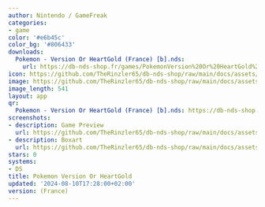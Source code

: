 ```yaml
---
author: Nintendo / GameFreak
categories:
- game
color: '#e6b45c'
color_bg: '#806433'
downloads:
  Pokemon - Version Or HeartGold (France) [b].nds:
    url: https://db-nds-shop.fr/games/PokemonVersion%20Or%20HeartGold%20%28France%29%20%5Bb%5D.nds
icon: https://github.com/TheRinzler65/db-nds-shop/raw/main/docs/assets/images/icons/pokemongold.png
image: https://github.com/TheRinzler65/db-nds-shop/raw/main/docs/assets/images/icons/pokemongold.png
image_length: 541
layout: app
qr:
  Pokemon - Version Or HeartGold (France) [b].nds: https://db-nds-shop.fr/assets/images/qr/pokemon---version-or-heartgold-france-b-nds.png
screenshots:
- description: Game Preview
  url: https://github.com/TheRinzler65/db-nds-shop/raw/main/docs/assets/images/screenshots/pokemongold/pokemongold.png
- description: Boxart
  url: https://github.com/TheRinzler65/db-nds-shop/raw/main/docs/assets/images/boxart/PokemonVersion%20Or%20HeartGold%20(France)%20%5Bb%5D.nds.png
stars: 0
systems:
- DS
title: Pokemon Version Or HeartGold
updated: '2024-08-10T17:28:00+02:00'
version: (France)
---
```

